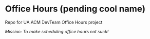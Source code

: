 # Office Hours (pending cool name)

Repo for UA ACM DevTeam Office Hours project

_Mission: To make scheduling office hours not suck!_

